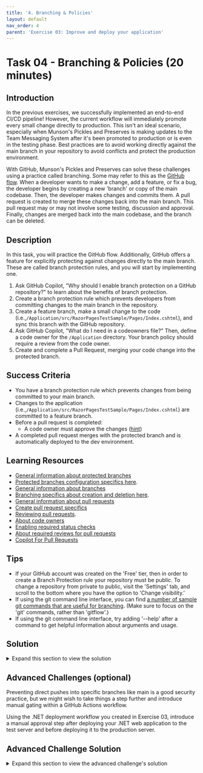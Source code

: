 ```yaml
---
title: '4. Branching & Policies'
layout: default
nav_order: 4
parent: 'Exercise 03: Improve and deploy your application'
---
```


# Task 04 - Branching & Policies (20 minutes)

## Introduction

In the previous exercises, we successfully implemented an end-to-end CI/CD pipeline! However, the current workflow will immediately promote every small change directly to production. This isn't an ideal scenario, especially when Munson's Pickles and Preserves is making updates to the Team Messaging System after it's been promoted to production or is even in the testing phase. Best practices are to avoid working directly against the main branch in your repository to avoid conflicts and protect the production environment.

With GitHub, Munson's Pickles and Preserves can solve these challenges using a practice called branching. Some may refer to this as the [GitHub flow](https://guides.github.com/introduction/flow/). When a developer wants to make a change, add a feature, or fix a bug, the developer begins by creating a new 'branch' or copy of the main codebase. Then, the developer makes changes and commits them. A pull request is created to merge these changes back into the main branch. This pull request may or may not involve some testing, discussion and approval. Finally, changes are merged back into the main codebase, and the branch can be deleted.

## Description

In this task, you will practice the GitHub flow. Additionally, GitHub offers a feature for explicitly protecting against changes directly to the main branch. These are called branch protection rules, and you will start by implementing one.

1. Ask GitHub Copilot, "Why should I enable branch protection on a GitHub repository?" to learn about the benefits of branch protection.
2. Create a branch protection rule which prevents developers from committing changes to the main branch in the repository.
3. Create a feature branch, make a small change to the code (i.e.,`/Application/src/RazorPagesTestSample/Pages/Index.cshtml`), and sync this branch with the GitHub repository.
4. Ask GitHub Copilot, "What do I need in a codeowners file?" Then, define a code owner for the `/Application` directory. Your branch policy should require a review from the code owner.
5. Create and complete a Pull Request, merging your code change into the protected branch.

## Success Criteria

- You have a branch protection rule which prevents changes from being committed to your main branch.
- Changes to the application (i.e.,`/Application/src/RazorPagesTestSample/Pages/Index.cshtml`) are committed to a feature branch.
- Before a pull request is completed:
  - A code owner must approve the changes ([hint](https://docs.github.com/en/free-pro-team@latest/github/creating-cloning-and-archiving-repositories/about-code-owners))
- A completed pull request merges with the protected branch and is automatically deployed to the dev environment.

## Learning Resources

- [General information about protected branches](https://docs.github.com/en/github/administering-a-repository/about-protected-branches)
- [Protected branches configuration specifics here](https://docs.github.com/en/github/administering-a-repository/configuring-protected-branches).
- [General information about branches](https://docs.github.com/en/github/collaborating-with-issues-and-pull-requests/about-branches)
- [Branching specifics about creation and deletion here](https://docs.github.com/en/github/collaborating-with-issues-and-pull-requests/creating-and-deleting-branches-within-your-repository).
- [General information about pull requests](https://docs.github.com/en/github/collaborating-with-issues-and-pull-requests/about-pull-requests)
- [Create pull request specifics](https://docs.github.com/en/github/collaborating-with-issues-and-pull-requests/creating-a-pull-request)
- [Reviewing pull requests](https://docs.github.com/en/github/collaborating-with-issues-and-pull-requests/reviewing-changes-in-pull-requests).
- [About code owners](https://docs.github.com/en/free-pro-team@latest/github/creating-cloning-and-archiving-repositories/about-code-owners)
- [Enabling required status checks](https://docs.github.com/en/free-pro-team@latest/github/administering-a-repository/enabling-required-status-checks)
- [About required reviews for pull requests](https://docs.github.com/en/free-pro-team@latest/github/administering-a-repository/about-required-reviews-for-pull-requests)
- [Copilot For Pull Requests](https://docs.github.com/en/enterprise-cloud@latest/copilot/github-copilot-enterprise/copilot-pull-request-summaries)

## Tips

- If your GitHub account was created on the 'Free' tier, then in order to create a Branch Protection rule your repository must be public. To change a repository from private to public, visit the 'Settings' tab, and scroll to the bottom where you have the option to 'Change visibility.'
- If using the git command line interface, you can find [a number of sample git commands that are useful for branching](https://gist.github.com/JamesMGreene/cdd0ac49f90c987e45ac). (Make sure to focus on the 'git' commands, rather than 'gitflow'.)
- If using the git command line interface, try adding '--help' after a command to get helpful information about arguments and usage.

## Solution

<details markdown="block">
<summary>Expand this section to view the solution</summary>

1. Go to **Settings**, **Branches**, and select **Add branch protection rule**

   ![Setup a security policy](../../Media/AddBranchProtectionRule.png)

2. For the "Branch name pattern" use `main`. If you wanted this to apply to a certain name format you could also use a regex pattern.
3. Ensure that **Require a pull request before merging** is checked
    - Keep **Require approvals** checked and set the number of approvals to 1
    - Select **Require review from Code Owners**

    ![Configure the branch protection rule](../../Media/BranchProtectionRule.png)

4. Add the `CODEOWNERS` file to specify the code owners for the repo and applications.

    ![Add the code owners file](../../Media/CodeOwnersFile.png)

5. Testing the branch protection rules is hard if it is your personal repo and you are the Owner, as Owners can bypass branch protection rules. One way to verify the rule is properly in place it to edit the file in your browser and then commit the change and select the main branch. If the rule is in place, you'll get a warning about bypassing the rules and committing the change.

    ![Committing Directly to main](../../Media/CommitToMain.png)

6. If you choose **Create a new branch**, the warning will be removed and you can propose the change.

    ![Creating a new branch](../../Media/NewBranch.png)

7. Once you've proposed the change in a new branch, you can create a pull request to merge the branch into main. If this is a repository you own, a review is not mandatory because you are able to approve your own commit. To test this, set the approver to the GitHub account of another learner on your team so you test this out.

    ![Create the pull request](../../Media/CreatePullRequest.png)

    The screenshot below shows what happens if you are your own approver. You'll see there is nothing in the **Reviewers** section.

    ![Create the pull request](../../Media/CreatePullRequest2.png)

    This screen demonstrate what happens when you set the code owner to another GitHub account: that person will automatically show up in the **Reviewers** section. There are three indicators next to the user:
     - Crescent Moon: *username* will be requested when the pull request is marked ready for review
     - Shield: *username* is a code owner
     - Dot: Awaiting requested review from *username*

    ![Pull Request Reviewer](../../Media/CreatePullRequestReview.png)

   If you have an active license for GitHub Copilot Enterprise you can use **Copilot for Pull Requests** to generate a summary for the pull request.

    ![Copilot for Pull Request](../../Media/PullRequestCopilot.png)


9. When you try to create the pull request, you will see an error indicating that a code owner review is required. As an administrator of the repository, you can bypass the owner review branch protection, but this is a permission only granted to the administrators.

    ![Pull request pending the code owner review](../../Media/PullRequestPendingReview.png)

10. Once the pull request has been merged and closed, you can delete the branch.

    ![Delete the merged branch](../../Media/DeleteMergedBranch.png)

</details>

## Advanced Challenges (optional)

Preventing direct pushes into specific branches like main is a good security practice, but we might wish to take things a step further and introduce manual gating within a GitHub Actions workflow.

Using the .NET deployment workflow you created in Exercise 03, introduce a manual approval step after deploying your .NET web application to the test server and before deploying it to the production server.

## Advanced Challenge Solution

<details markdown="block">
<summary>Expand this section to view the advanced challenge's solution</summary>

In order to require manual approval of a GitHub Actions workflow job, perform the following steps:

1. Navigate to the **Settings** menu. In the **Code and automation** menu, select **Environments**. If you do not already see an environment named "prod," select **New environment** to create a new environment.

    ![Add a new environment](../../Media/0501_NewEnvironment.png)

2. If you need to create a new environment, name it "prod" and select **Configure environment**. If you already have a "prod" environment, select the link.

    ![Configure environment](../../Media/0501_ConfigureEnvironment.png)

3. Select the **Required reviewers** box and add one or more learners as required reviewers. You may also add team names to the required reviewers list. Then select **Save protection rules** to apply this change.

    ![Save protection rules](../../Media/0501_SaveProtectionRules.png)

4. Open your .NET deployment YAML file and make sure that you have specified the environment named "prod" in the GitHub Actions workflow job that deploys to production. For example, here is the relevant section from [dotnet-deploy-3.yml](https://github.com/microsoft/TechExcel-Implementing-DevOps-practices-to-accelerate-developer-productivity/blob/main/Solution/Exercise-03/Task-4/dotnet-deploy-3.yml) with the environment included.

    ```yaml
    deploy-to-prod:
  
    runs-on: ubuntu-latest
    needs: deploy-to-test
    environment:
      name: prod
      url: https://{your_prefix}-prod.azurewebsites.net/
    
    steps:
    - uses: actions/checkout@v3
    
    - name: 'Login via Azure CLI'
      uses: azure/login@v1
      with:
        creds: ${{ secrets.AZURE_CREDENTIALS }}

    - uses: azure/webapps-deploy@v2
      with:
        app-name: '{your_prefix}-prod'
        images: {your_registry_name}.azurecr.io/techboost/dotnetcoreapp:${{github.run_number}}
    ```

5. Kick off the GitHub Action workflow. Once it reaches the step whose environment is "prod," the status icon will change to a clock. Select the title of that action to drill into this instance.

    ![An example of a GitHub Action pending approval](../../Media/0501_ActionPendingApproval.png)

6. For any jobs awaiting approval, you will see the same clock icon. Select the job itself to continue.

    ![Take approval action on a waiting job](../../Media/0501_JobAwaitingApproval.png)

    {: .note }
    > If you are an administrator, you may select the **Start all waiting jobs** button to circumvent the approval process.

7. The job will indicate that it is awaiting approval. Select the **Review pending deployments** link to continue.

    ![Review pending deployments](../../Media/0501_ReviewPendingDeployments.png)

8. For each environment requiring review, you may select that environment's checkbox and leave a comment. Then, select **Approve and deploy** to unblock the workflow.

    ![Approve a pending deployment](../../Media/0501_ApprovePendingDeployment.png)

Alternatively, you could use the third-party [Manual Workflow Approval GitHub Action](https://github.com/marketplace/actions/manual-workflow-approval) implement approval.

</details>
